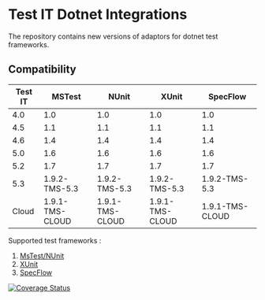 # Test IT Dotnet Integrations

The repository contains new versions of adaptors for dotnet test frameworks.

## Compatibility

| Test IT | MSTest          | NUnit           | XUnit           | SpecFlow        |
|---------|-----------------|-----------------|-----------------|-----------------|
| 4.0     | 1.0             | 1.0             | 1.0             | 1.0             |
| 4.5     | 1.1             | 1.1             | 1.1             | 1.1             |
| 4.6     | 1.4             | 1.4             | 1.4             | 1.4             |
| 5.0     | 1.6             | 1.6             | 1.6             | 1.6             |
| 5.2     | 1.7             | 1.7             | 1.7             | 1.7             |
| 5.3     | 1.9.2-TMS-5.3   | 1.9.2-TMS-5.3   | 1.9.2-TMS-5.3   | 1.9.2-TMS-5.3   |
| Cloud   | 1.9.1-TMS-CLOUD | 1.9.1-TMS-CLOUD | 1.9.1-TMS-CLOUD | 1.9.1-TMS-CLOUD |


Supported test frameworks :

1. [MsTest/NUnit](https://github.com/testit-tms/adapters-dotnet/tree/main/Tms.Adapter)
2. [XUnit](https://github.com/testit-tms/adapters-dotnet/tree/main/Tms.Adapter.XUnit)
3. [SpecFlow](https://github.com/testit-tms/adapters-dotnet/tree/main/Tms.Adapter.SpecFlowPlugin)

<a href='https://coveralls.io/github/testit-tms/adapters-dotnet?branch=main'>
	<img src='https://coveralls.io/repos/github/testit-tms/adapters-dotnet/badge.svg?branch=main' alt='Coverage Status' />
</a>